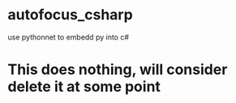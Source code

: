 # autofocus_csharp
use pythonnet to embedd py into c#


# This does nothing, will consider delete it at some point
